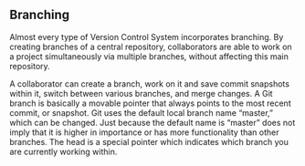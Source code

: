## Branching
Almost every type of Version Control System incorporates branching. By creating branches of a central repository, collaborators are able to work on a project simultaneously via multiple branches, without affecting this main repository.

A collaborator can create a branch, work on it and save commit snapshots within it, switch between various branches, and merge changes. A Git branch is basically a movable pointer that always points to the most recent commit, or snapshot. Git uses the default local branch name “master,” which can be changed. Just because the default name is “master” does not imply that it is higher in importance or has more functionality than other branches. The head is a special pointer which indicates which branch you are currently working within.
